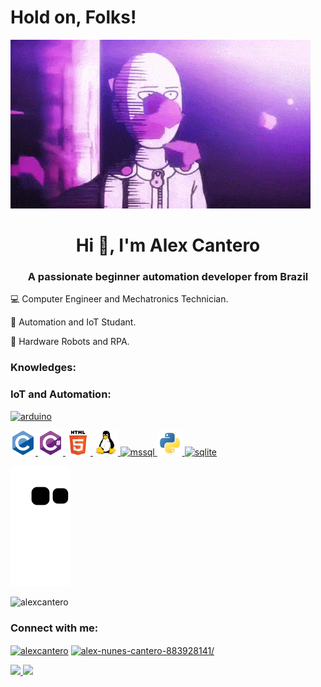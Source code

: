 # Hold on, Folks!


![](images/saitama.gif)


<h1 align="center">Hi 👋, I'm Alex Cantero</h1>
<h3 align="center">A passionate beginner automation developer from Brazil</h3>

💻 Computer Engineer and Mechatronics Technician.

👾 Automation and IoT Studant.

🤖 Hardware Robots and RPA.

<h3 align="left">Knowledges:</h3>

<h3 align="left">IoT and Automation:</h3>
<p align="left"> <a href="https://www.arduino.cc/" target="_blank" rel="noreferrer"> <img src="https://cdn.worldvectorlogo.com/logos/arduino-1.svg" alt="arduino" width="40" height="40"/> </a> 

 <a href="https://www.cprogramming.com/" target="_blank" rel="noreferrer"> <img src="https://raw.githubusercontent.com/devicons/devicon/master/icons/c/c-original.svg" alt="c" width="40" height="40"/> </a> <a href="https://www.w3schools.com/cs/" target="_blank" rel="noreferrer"> <img src="https://raw.githubusercontent.com/devicons/devicon/master/icons/csharp/csharp-original.svg" alt="csharp" width="40" height="40"/> </a> <a href="https://www.w3.org/html/" target="_blank" rel="noreferrer"> <img src="https://raw.githubusercontent.com/devicons/devicon/master/icons/html5/html5-original-wordmark.svg" alt="html5" width="40" height="40"/> </a> <a href="https://www.linux.org/" target="_blank" rel="noreferrer"> <img src="https://raw.githubusercontent.com/devicons/devicon/master/icons/linux/linux-original.svg" alt="linux" width="40" height="40"/> </a> <a href="https://www.microsoft.com/en-us/sql-server" target="_blank" rel="noreferrer"> <img src="https://www.svgrepo.com/show/303229/microsoft-sql-server-logo.svg" alt="mssql" width="40" height="40"/> </a> <a href="https://www.python.org" target="_blank" rel="noreferrer"> <img src="https://raw.githubusercontent.com/devicons/devicon/master/icons/python/python-original.svg" alt="python" width="40" height="40"/> </a> <a href="https://www.sqlite.org/" target="_blank" rel="noreferrer"> <img src="https://www.vectorlogo.zone/logos/sqlite/sqlite-icon.svg" alt="sqlite" width="40" height="40"/> </a> </p>


![snake svg](https://github.com/AlexCantero/_alcantero/blob/output/github-contribution-grid-snake.svg)

<p align="left"> <img src="https://komarev.com/ghpvc/?username=alexcantero&label=Profile%20views&color=0e75b6&style=flat-square" alt="alexcantero" /> </p>

<h3 align="left">Connect with me:</h3>
<p align="left">
<a href="https://dev.to/alexcantero" target="blank"><img align="center" src="https://raw.githubusercontent.com/rahuldkjain/github-profile-readme-generator/master/src/images/icons/Social/devto.svg" alt="alexcantero" height="30" width="40" /></a>
<a href="https://linkedin.com/in/alex-nunes-cantero-883928141/" target="blank"><img align="center" src="https://raw.githubusercontent.com/rahuldkjain/github-profile-readme-generator/master/src/images/icons/Social/linked-in-alt.svg" alt="alex-nunes-cantero-883928141/" height="30" width="40" /></a>
</p>


<div>
<a href="https://github.com/AlexCantero">
<img height="180em" src="https://github-readme-stats.vercel.app/api/top-langs/?username=AlexCantero&layout=compact&langs_count=7&theme=dracula"/>
<img height="180em" src="https://github-readme-stats.vercel.app/api?username=AlexCantero&show_icons=true&theme=dracula&include_all_commits=true&count_private=true"/>
</div>

